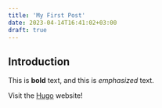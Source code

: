 ```yaml
---
title: 'My First Post'
date: 2023-04-14T16:41:02+03:00
draft: true
---
```


## Introduction

This is **bold** text, and this is _emphasized_ text.

Visit the [Hugo](https://gohugo.io) website!
